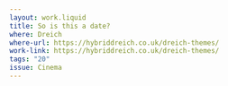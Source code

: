 ```yaml
---
layout: work.liquid
title: So is this a date?
where: Dreich
where-url: https://hybriddreich.co.uk/dreich-themes/
work-link: https://hybriddreich.co.uk/dreich-themes/
tags: "20"
issue: Cinema
---
```

